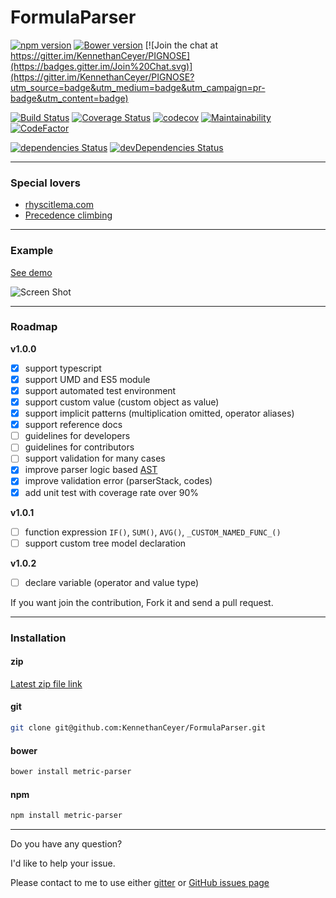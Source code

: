 # FormulaParser

[![npm version](https://badge.fury.io/js/pg-metric-parser.svg)](https://badge.fury.io/js/pg-metric-parser) [![Bower version](https://badge.fury.io/bo/pg-metric-parser.svg)](https://badge.fury.io/bo/pg-metric-parser) [![Join the chat at https://gitter.im/KennethanCeyer/PIGNOSE](https://badges.gitter.im/Join%20Chat.svg)](https://gitter.im/KennethanCeyer/PIGNOSE?utm_source=badge&utm_medium=badge&utm_campaign=pr-badge&utm_content=badge)

[![Build Status](https://travis-ci.org/KennethanCeyer/metric-parser.svg?branch=master)](https://travis-ci.org/KennethanCeyer/metric-parser) [![Coverage Status](https://coveralls.io/repos/github/KennethanCeyer/metric-parser/badge.svg)](https://coveralls.io/github/KennethanCeyer/metric-parser) [![codecov](https://codecov.io/gh/KennethanCeyer/metric-parser/branch/master/graph/badge.svg)](https://codecov.io/gh/KennethanCeyer/metric-parser) [![Maintainability](https://api.codeclimate.com/v1/badges/9ab3eed6a3b758c6d2d9/maintainability)](https://codeclimate.com/github/KennethanCeyer/metric-parser/maintainability) [![CodeFactor](https://www.codefactor.io/repository/github/kennethanceyer/metric-parser/badge)](https://www.codefactor.io/repository/github/kennethanceyer/metric-parser)

[![dependencies Status](https://david-dm.org/KennethanCeyer/metric-parser/status.svg)](https://david-dm.org/KennethanCeyer/metric-parser) [![devDependencies Status](https://david-dm.org/KennethanCeyer/metric-parser/dev-status.svg)](https://david-dm.org/KennethanCeyer/metric-parser?type=dev)

----

### Special lovers

- [rhyscitlema.com](http://rhyscitlema.com/algorithms/expression-parsing-algorithm)
- [Precedence climbing](http://www.engr.mun.ca/~theo/Misc/exp_parsing.htm#climbing)

----

### Example

[See demo](http://www.pigno.se/barn/PIGNOSE-FormulaParser/)

![Screen Shot](http://www.pigno.se/barn/PIGNOSE-FormulaParser/demo/img/screenshot_main.png)

----

### Roadmap

**v1.0.0**

- [x] support typescript
- [x] support UMD and ES5 module
- [x] support automated test environment
- [x] support custom value (custom object as value)
- [x] support implicit patterns (multiplication omitted, operator aliases)
- [x] support reference docs
- [ ] guidelines for developers
- [ ] guidelines for contributors
- [ ] support validation for many cases
- [x] improve parser logic based [AST](https://en.wikipedia.org/wiki/Abstract_syntax_tree)
- [x] improve validation error (parserStack, codes)
- [x] add unit test with coverage rate over 90%

**v1.0.1**
- [ ] function expression `IF()`, `SUM()`, `AVG()`, `_CUSTOM_NAMED_FUNC_()`
- [ ] support custom tree model declaration

**v1.0.2**
- [ ] declare variable (operator and value type)

If you want join the contribution, Fork it and send a pull request.

----

### Installation

#### zip

[Latest zip file link](https://github.com/KennethanCeyer/FormulaParser/archive/master.zip)

#### git

```bash
git clone git@github.com:KennethanCeyer/FormulaParser.git
```

#### bower

```bash
bower install metric-parser
```

#### npm

```bash
npm install metric-parser
```

----

Do you have any question?

I'd like to help your issue.

Please contact to me to use either [gitter](https://gitter.im/KennethanCeyer/PIGNOSE) or [GitHub issues page](https://github.com/KennethanCeyer/FormulaParser/issues)
